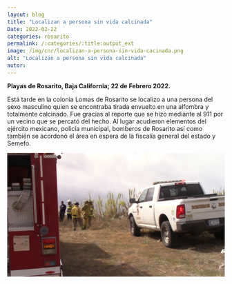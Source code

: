 ```yaml
---
layout: blog
title: "Localizan a persona sin vida calcinada"
Date: 2022-02-22
categories: rosarito
permalink: /:categories/:title:output_ext
image: /img/cnr/localizan-a-persona-sin-vida-cacinada.png
alt: "Localizan a persona sin vida calcinada"
autor:
---
```


**Playas de Rosarito, Baja California; 22 de Febrero 2022.** 

Está tarde en la colonia Lomas de Rosarito se localizo a una persona del sexo masculino quien se encontraba tirada envuelto en una alfombra  y totalmente calcinado. Fue gracias al reporte que se hizo mediante al 911 por un vecino que se percató del hecho. 
Al lugar acudieron elementos del ejército mexicano, policía municipal, bomberos de Rosarito así como también se acordonó el área en espera de la fiscalía general del estado y Semefo. 


<div id="carouselExampleSlidesOnly" class="carousel slide" data-ride="carousel">
  <div class="carousel-inner">
    <div class="carousel-item active">
       <img class="d-block w-100" src="/img/cnr/localizan-a-persona-sin-vida-cacinada.png" loading="lazy"  alt="Localizan a persona sin vida calcinada">
    </div>
  </div>
</div>